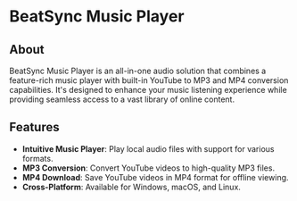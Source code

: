 # BeatSync Music Player


## About

BeatSync Music Player is an all-in-one audio solution that combines a feature-rich music player with built-in YouTube to MP3 and MP4 conversion capabilities. It's designed to enhance your music listening experience while providing seamless access to a vast library of online content.

## Features

- **Intuitive Music Player**: Play local audio files with support for various formats.
- **MP3 Conversion**: Convert YouTube videos to high-quality MP3 files.
- **MP4 Download**: Save YouTube videos in MP4 format for offline viewing.
- **Cross-Platform**: Available for Windows, macOS, and Linux.


